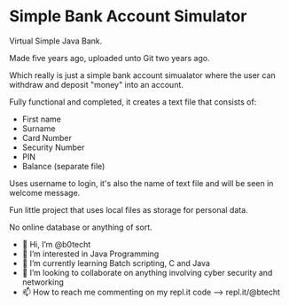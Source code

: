 # Simple Bank Account Simulator

Virtual Simple Java Bank.

Made five years ago, uploaded unto Git two years ago.

Which really is just a simple bank account simualator where the user can withdraw and deposit "money" into an account.

Fully functional and completed, it creates a text file that consists of:
* First name
* Surname
* Card Number
* Security Number
* PIN
* Balance (separate file)

Uses username to login, it's also the name of text file and will be seen in welcome message.

Fun little project that uses local files as storage for personal data.

No online database or anything of sort.

- 👋 Hi, I’m @b0techt
- 👀 I’m interested in Java Programming
- 🌱 I’m currently learning Batch scripting, C and Java
- 💞️ I’m looking to collaborate on anything involving cyber security and networking
- 📫 How to reach me commenting on my repl.it code --> repl.it/@btecht

